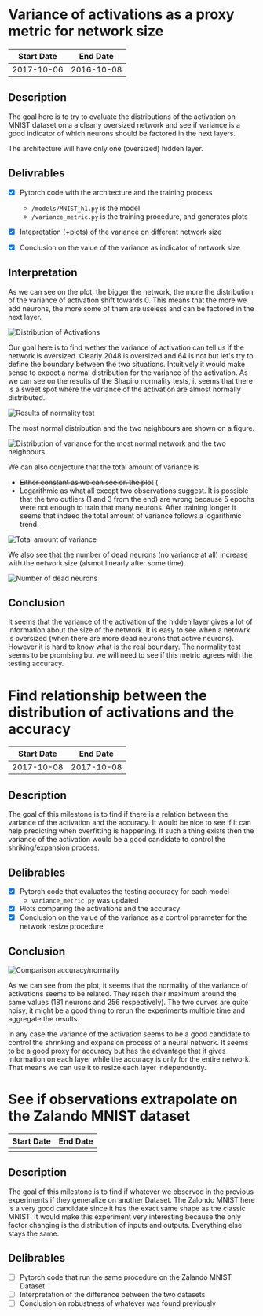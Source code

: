 # Variance of activations as a proxy metric for network size

|Start Date|End Date  |
|----------|----------|
|2017-10-06|2016-10-08|

## Description

The goal here is to try to evaluate the distributions of the activation on MNIST dataset on a a clearly oversized network and see if variance is a good indicator of which neurons should be factored in the next layers.

The architecture will have only one (oversized) hidden layer.

## Delivrables

- [x] Pytorch code with the architecture and the training process
  - `/models/MNIST_h1.py` is the model
  - `/variance_metric.py` is the training procedure, and generates plots
- [x] Intepretation (+plots) of the variance on different network size
- [x] Conclusion on the value of the variance as indicator of network size


## Interpretation

As we can see on the plot, the bigger the network, the more the distribution of the variance of activation shift towards 0. This means that the more we add neurons, the more some of them are useless and can be factored in the next layer.

![Distribution of Activations](/plots/MNIST_1h_dist_activations.png?raw=true "Distribution of Activations")

Our goal here is to find wether the variance of activation can tell us if the network is oversized. Clearly 2048 is oversized and 64 is not but let's try to define the boundary between the two situations. Intuitively it would make sense to expect a normal distribution for the variance of the activation. As we can see on the results of the Shapiro normality tests, it seems that there is a sweet spot where the variance of the activation are almost normally distributed.

![Results of normality test](/plots/MNIST_1h_normality_test.png?raw=true "Results of normality tests")

The most normal distribution and the two neighbours are shown on a figure.

![Distribution of variance for the most normal network and the two neighbours](/plots/MNIST_1h_dist_activations_arround_sweet.png?raw=true "Distribution of variance for the most normal network and the two neighbours")

We can also conjecture that the total amount of variance is
- ~~Either constant as we can see on the plot~~ (
- Logarithmic as what all except two observations suggest. It is possible that the two outliers (1 and 3 from the end) are wrong because 5 epochs were not enough to train that many neurons. After training longer it seems that indeed the total amount of variance follows a logarithmic trend.

![Total amount of variance](/plots/MNIST_1h_sum_variance.png?raw=true "Total amount of variance")

We also see that the number of dead neurons (no variance at all) increase with the network size (alsmot linearly after some time).

![Number of dead neurons](/plots/MNIST_1h_dead_neurons.png?raw=true "Number of dead neurons")

## Conclusion

It seems that the variance of the activation of the hidden layer gives a lot of information about the size of the network. It is easy to see when a netowrk is oversized (when there are more dead neurons that active neurons). However it is hard to know what is the real boundary. The normality test seems to be promising but we will need to see if this metric agrees with the testing accuracy.


# Find relationship between the distribution of activations and the accuracy

|Start Date|End Date  |
|----------|----------|
|2017-10-08|2017-10-08|

## Description

The goal of this milestone is to find if there is a relation between the variance of the activation and the accuracy. It would be nice to see if it can help predicting when overfitting is happening. If such a thing exists then the variance of the activation would be a good candidate to control the shriking/expansion process.

## Delibrables

- [x] Pytorch code that evaluates the testing accuracy for each model
  - `variance_metric.py` was updated
- [x] Plots comparing the activations and the accuracy
- [x] Conclusion on the value of the variance as a control parameter for the network resize procedure

## Conclusion

![Comparison accuracy/normality](/plots/MNIST_1h_acc_vs_shapiro.png?raw=true "Comparison accuracy/normality")

As we can see from the plot, it seems that the normality of the variance of activations seems to be related. They reach their maximum around the same values (181 neurons and 256 respectively). The two curves are quite noisy, it might be a good thing to rerun the experiments multiple time and aggregate the results.

In any case the variance of the activation seems to be a good candidate to control the shrinking and expansion process of a neural network. It seems to be a good proxy for accuracy but has the advantage that it gives information on each layer while the accuracy is only for the entire network. That means we can use it to resize each layer independently.


# See if observations extrapolate on the Zalando MNIST dataset

|Start Date|End Date  |
|----------|----------|
|          |          |

## Description

The goal of this milestone is to find if whatever we observed in the previous experiments if they generalize on another Dataset. The Zalondo MNIST here is a very good candidate since it has the exact same shape as the classic MNIST. It would make this experiment very interesting because the only factor changing is the distribution of inputs and outputs. Everything else stays the same.

## Delibrables

- [ ] Pytorch code that run the same procedure on the Zalando MNIST Dataset
- [ ] Interpretation of the difference between the two datasets
- [ ] Conclusion on robustness of whatever was found previously
